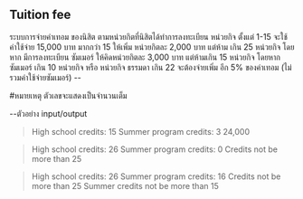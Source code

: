 ﻿## Tuition fee

ระบบการจ่ายค่าเทอม ของนิสิต ตามหน่วยกิตที่นิสิตได้ทำการลงทะเบียน หน่วยกิจ ตั้งแต่ 1-15 จะใช้ค่าใช้จ่าย 15,000 บาท มากกว่า 15 ให้เพิ่ม หน่วยกิตละ 2,000 บาท แต่ห้าม เกิน 25 หน่วยกิจ  โดยหาก มีการลงทะเบียน ซัมเมอร์ ให้คิดหน่วยกิตละ 3,000 บาท แต่ห้ามเกิน 15 หน่วยกิจ โดยหาก ซัมเมอร์ เกิน 10 หน่วยกิจ หรือ หน่วยกิจ ธรรมดา เกิน 22  จะต้องจ่ายเพิ่ม อีก  5%  ของค่าเทอม (ไม่รวมค่าใช้จ่ายซัมเมอร์) --


#หมายเหตุ ตัวเลขจะแสดงเป็นจำนวนเต็ม

--ตัวอย่าง input/output

>High school credits:  15
Summer program credits:  3
24,000

>High school credits:  26
Summer program credits:  0
Credits not be more than 25

>High school credits:  26
Summer program credits:  16
Credits not be more than 25
Summer credits not be more than 15
